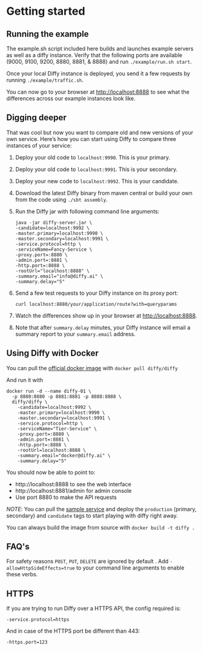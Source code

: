 # Getting started
## Running the example
The example.sh script included here builds and launches example servers as well as a diffy instance. Verify
that the following ports are available (9000, 9100, 9200, 8880, 8881, & 8888) and run `./example/run.sh start`.

Once your local Diffy instance is deployed, you send it a few requests by running `./example/traffic.sh`.

You can now go to your browser at
[http://localhost:8888](http://localhost:8888) to see what the differences across our example instances look like.

## Digging deeper
That was cool but now you want to compare old and new versions of your own service. Here’s how you can
start using Diffy to compare three instances of your service:

1. Deploy your old code to `localhost:9990`. This is your primary.
2. Deploy your old code to `localhost:9991`. This is your secondary.
3. Deploy your new code to `localhost:9992`. This is your candidate.
4. Download the latest Diffy binary from maven central or build your own from the code using `./sbt assembly`.
5. Run the Diffy jar with following command line arguments:

    ```
    java -jar diffy-server.jar \
    -candidate=localhost:9992 \
    -master.primary=localhost:9990 \
    -master.secondary=localhost:9991 \
    -service.protocol=http \
    -serviceName=Fancy-Service \
    -proxy.port=:8880 \
    -admin.port=:8881 \
    -http.port=:8888 \
    -rootUrl="localhost:8888" \
    -summary.email="info@diffy.ai" \
    -summary.delay="5"
    ```

6. Send a few test requests to your Diffy instance on its proxy port:

    ```
    curl localhost:8880/your/application/route?with=queryparams
    ```

7. Watch the differences show up in your browser at [http://localhost:8888](http://localhost:8888).

8. Note that after ```summary.delay``` minutes, your Diffy instance will email a summary report to your ```summary.email``` address.

## Using Diffy with Docker

You can pull the [official docker image](https://hub.docker.com/r/diffy/diffy/) with `docker pull diffy/diffy`

And run it with
```
docker run -d --name diffy-01 \
  -p 8880:8880 -p 8881:8881 -p 8888:8888 \
  diffy/diffy \
    -candidate=localhost:9992 \
    -master.primary=localhost:9990 \
    -master.secondary=localhost:9991 \
    -service.protocol=http \
    -serviceName="Tier-Service" \
    -proxy.port=:8880 \
    -admin.port=:8881 \
    -http.port=:8888 \
    -rootUrl=localhost:8888 \
    -summary.email="docker@diffy.ai" \
    -summary.delay="5"
```

You should now be able to point to:
 - http://localhost:8888 to see the web interface
 - http://localhost:8881/admin for admin console
 - Use port 8880 to make the API requests

*NOTE*: You can  pull the [sample service](https://hub.docker.com/r/diffy/example-service/) and deploy the `production` (primary, secondary) and `candidate` tags to start playing with diffy right away.

You can always build the image from source with `docker build -t diffy .`


## FAQ's
   For safety reasons `POST`, `PUT`, ` DELETE ` are ignored by default . Add ` -allowHttpSideEffects=true ` to your command line arguments to enable these verbs.

## HTTPS
If you are trying to run Diffy over a HTTPS API, the config required is:

    -service.protocol=https

And in case of the HTTPS port be different than 443:

    -https.port=123
